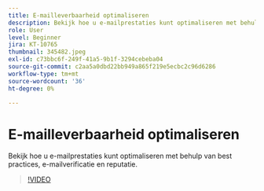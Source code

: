 ```yaml
---
title: E-mailleverbaarheid optimaliseren
description: Bekijk hoe u e-mailprestaties kunt optimaliseren met behulp van best practices, e-mailverificatie en reputatie.
role: User
level: Beginner
jira: KT-10765
thumbnail: 345482.jpeg
exl-id: c73bbc6f-249f-41a5-9b1f-3294cebeba04
source-git-commit: c2aa5a0dbd22bb949a865f219e5ecbc2c96d6286
workflow-type: tm+mt
source-wordcount: '36'
ht-degree: 0%

---
```


# E-mailleverbaarheid optimaliseren

Bekijk hoe u e-mailprestaties kunt optimaliseren met behulp van best practices, e-mailverificatie en reputatie.

>[!VIDEO](https://video.tv.adobe.com/v/345482/?quality=12&learn=on)
